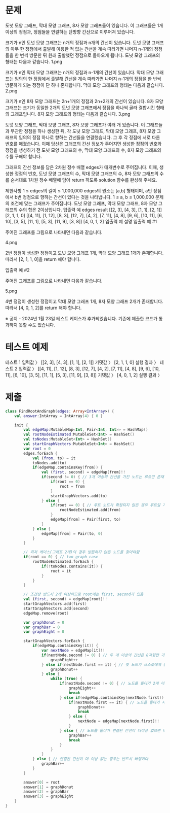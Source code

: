 # 문제
도넛 모양 그래프, 막대 모양 그래프, 8자 모양 그래프들이 있습니다. 이 그래프들은 1개 이상의 정점과, 정점들을 연결하는 단방향 간선으로 이루어져 있습니다.

크기가 n인 도넛 모양 그래프는 n개의 정점과 n개의 간선이 있습니다. 도넛 모양 그래프의 아무 한 정점에서 출발해 이용한 적 없는 간선을 계속 따라가면 나머지 n-1개의 정점들을 한 번씩 방문한 뒤 원래 출발했던 정점으로 돌아오게 됩니다. 도넛 모양 그래프의 형태는 다음과 같습니다.
1.png

크기가 n인 막대 모양 그래프는 n개의 정점과 n-1개의 간선이 있습니다. 막대 모양 그래프는 임의의 한 정점에서 출발해 간선을 계속 따라가면 나머지 n-1개의 정점을 한 번씩 방문하게 되는 정점이 단 하나 존재합니다. 막대 모양 그래프의 형태는 다음과 같습니다.
2.png

크기가 n인 8자 모양 그래프는 2n+1개의 정점과 2n+2개의 간선이 있습니다. 8자 모양 그래프는 크기가 동일한 2개의 도넛 모양 그래프에서 정점을 하나씩 골라 결합시킨 형태의 그래프입니다. 8자 모양 그래프의 형태는 다음과 같습니다.
3.png

도넛 모양 그래프, 막대 모양 그래프, 8자 모양 그래프가 여러 개 있습니다. 이 그래프들과 무관한 정점을 하나 생성한 뒤, 각 도넛 모양 그래프, 막대 모양 그래프, 8자 모양 그래프의 임의의 정점 하나로 향하는 간선들을 연결했습니다.
그 후 각 정점에 서로 다른 번호를 매겼습니다.
이때 당신은 그래프의 간선 정보가 주어지면 생성한 정점의 번호와 정점을 생성하기 전 도넛 모양 그래프의 수, 막대 모양 그래프의 수, 8자 모양 그래프의 수를 구해야 합니다.

그래프의 간선 정보를 담은 2차원 정수 배열 edges가 매개변수로 주어집니다. 이때, 생성한 정점의 번호, 도넛 모양 그래프의 수, 막대 모양 그래프의 수, 8자 모양 그래프의 수를 순서대로 1차원 정수 배열에 담아 return 하도록 solution 함수를 완성해 주세요.

제한사항
1 ≤ edges의 길이 ≤ 1,000,000
edges의 원소는 [a,b] 형태이며, a번 정점에서 b번 정점으로 향하는 간선이 있다는 것을 나타냅니다.
1 ≤ a, b ≤ 1,000,000
문제의 조건에 맞는 그래프가 주어집니다.
도넛 모양 그래프, 막대 모양 그래프, 8자 모양 그래프의 수의 합은 2이상입니다.
입출력 예
edges	result
[[2, 3], [4, 3], [1, 1], [2, 1]]	[2, 1, 1, 0]
[[4, 11], [1, 12], [8, 3], [12, 7], [4, 2], [7, 11], [4, 8], [9, 6], [10, 11], [6, 10], [3, 5], [11, 1], [5, 3], [11, 9], [3, 8]]	[4, 0, 1, 2]
입출력 예 설명
입출력 예 #1

주어진 그래프를 그림으로 나타내면 다음과 같습니다.

4.png

2번 정점이 생성한 정점이고 도넛 모양 그래프 1개, 막대 모양 그래프 1개가 존재합니다. 따라서 [2, 1, 1, 0]을 return 해야 합니다.

입출력 예 #2

주어진 그래프를 그림으로 나타내면 다음과 같습니다.

5.png

4번 정점이 생성한 정점이고 막대 모양 그래프 1개, 8자 모양 그래프 2개가 존재합니다. 따라서 [4, 0, 1, 2]를 return 해야 합니다.

※ 공지 - 2024년 1월 23일 테스트 케이스가 추가되었습니다. 기존에 제출한 코드가 통과하지 못할 수도 있습니다.

# 테스트 예제
테스트 1
입력값 〉	[[2, 3], [4, 3], [1, 1], [2, 1]]
기댓값 〉	[2, 1, 1, 0]
실행 결과 〉	
테스트 2
입력값 〉	[[4, 11], [1, 12], [8, 3], [12, 7], [4, 2], [7, 11], [4, 8], [9, 6], [10, 11], [6, 10], [3, 5], [11, 1], [5, 3], [11, 9], [3, 8]]
기댓값 〉	[4, 0, 1, 2]
실행 결과 〉	

# 제출
```kotlin
class FindRootAndGraph(edges: Array<IntArray>) {
    val answer:IntArray = IntArray(4) { 0 }

    init {
        val edgeMap:MutableMap<Int, Pair<Int, Int>> = HashMap()
        val rootNodeEstimated:MutableSet<Int> = HashSet()
        val toNodes:MutableSet<Int> = HashSet()
        val startGraphVectors:MutableSet<Int> = HashSet()
        var root = 0
        edges.forEach {
            val (from, to) = it
            toNodes.add(to)
            if(edgeMap.containsKey(from)) {
                val (first, second) = edgeMap[from]!!
                if(second != 0) { // 3개 이상의 간선을 가진 노드는 루트만 존재
                    if(root == 0) {
                        root = from
                    }
                    startGraphVectors.add(to)
                } else {
                    if(root == 0) { // 루트 노드가 확정되지 않은 경우 루트일 가능성이 있다
                        rootNodeEstimated.add(from)
                    }
                    edgeMap[from] = Pair(first, to)
                }
            } else {
                edgeMap[from] = Pair(to, 0)
            }
        }

        // 최저 케이스(그래프 2개)의 경우 방문하지 않은 노드를 찾아야함
        if(root == 0) { // two graph case
            rootNodeEstimated.forEach {
                if(!toNodes.contains(it)) {
                    root = it
                }
            }
        }

        // 조건상 반드시 2개 이상이므로 root에는 first, second가 있음
        val (first, second) = edgeMap[root]!!
        startGraphVectors.add(first)
        startGraphVectors.add(second)
        edgeMap.remove(root)

        var graphDonut = 0
        var graphBar = 0
        var graphEight = 0

        startGraphVectors.forEach {
            if(edgeMap.containsKey(it)) {
                var nextNode = edgeMap[it]!!
                if(nextNode.second != 0) { // 두 개 이상의 간선은 8자형만 가진다
                    graphEight++
                } else if(nextNode.first == it) { // 첫 노드가 스스로에게 돌아오는 케이스는 반드시 도넛형이다
                    graphDonut++
                } else {
                    while (true) {
                        if(nextNode.second != 0) { // 노드를 돌다가 2개 이상의 간선을 지닌 노드를 만나면 더이상 탐색할 필요가 없다
                            graphEight++
                            break
                        } else if(edgeMap.containsKey(nextNode.first)) {
                            if(nextNode.first == it) { // 노드를 돌다가 시작점으로 왔을 때 까지 2개 이상의 간선을 지닌 노드가 없다면 도넛형이다
                                graphDonut++
                                break
                            } else {
                                nextNode = edgeMap[nextNode.first]!!
                            }
                        } else { // 노드를 돌더가 연결된 간선이 더이상 없으면 바형이다
                            graphBar++
                            break
                        }
                    }
                }
            } else { // 연결된 간선이 더 이상 없는 경우는 반드시 바형이다
                graphBar++
            }
        }

        answer[0] = root
        answer[1] = graphDonut
        answer[2] = graphBar
        answer[3] = graphEight
    }
}
```